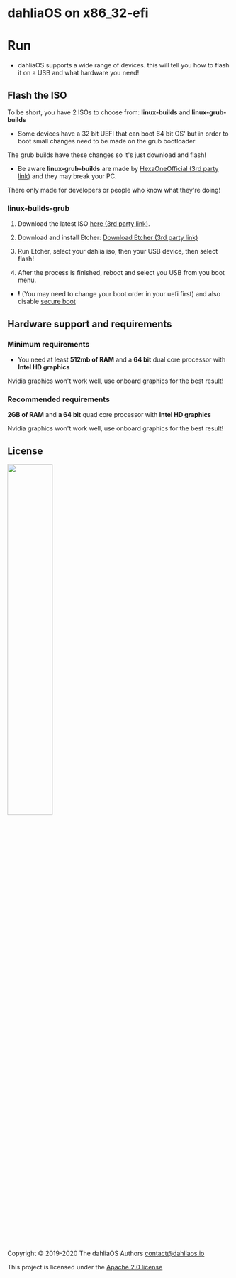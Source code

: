 # dahliaOS on x86_32-efi

# Run 

- dahliaOS supports a wide range of devices. this will tell you how to flash it on a USB and what hardware you need!

## Flash the ISO

To be short, you have 2 ISOs to choose from: **linux-builds** and **linux-grub-builds**

- Some devices have a 32 bit UEFI that can boot 64 bit OS' but in order to boot small changes need to be made on the grub bootloader

The grub builds have these changes so it's just download and flash!

- Be aware **linux-grub-builds** are made by [HexaOneOfficial (3rd party link)](https://github.com/HexaOneOfficial) and they may break your PC.

There only made for developers or people who know what they're doing!

### linux-builds-grub

1. Download the latest ISO [here (3rd party link)](https://github.com/HexaOneOfficial/dahliaos/releases/download/200830/DahliaOS200830.iso).

2. Download and install Etcher: [Download Etcher (3rd party link)](https://www.balena.io/etcher/)

3. Run Etcher, select your dahlia iso, then your USB device, then select flash!

4. After the process is finished, reboot and select you USB from you boot menu. 

- **!** (You may need to change your boot order in your uefi first) and also disable [secure boot](../assets/secure-boot/Disable-Secure-Boot.md)

## Hardware support and requirements

### Minimum requirements

- You need at least **512mb of RAM** and a **64 bit** dual core processor with **Intel HD graphics**

Nvidia graphics won't work well, use onboard graphics for the best result!

### Recommended requirements

**2GB of RAM** and **a 64 bit** quad core processor with **Intel HD graphics**

Nvidia graphics won't work well, use onboard graphics for the best result!

## License

<p align="left">
  <img width="45%" src="https://github.com/dahlia-os/brand/blob/master/Logo%20SVGs/dahliaOS%20logo%20with%20text%20(drop%20shadow).svg"
</p>

Copyright © 2019-2020 The dahliaOS Authors contact@dahliaos.io

This project is licensed under the [Apache 2.0 license](../LICENSE)
